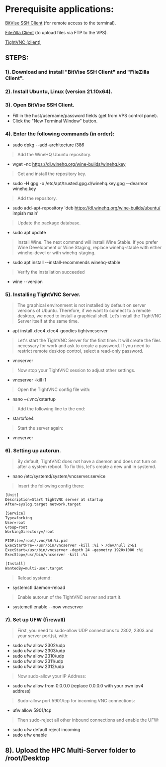 # Prerequisite applications:

[BitVise SSH Client](https://www.bitvise.com/ssh-client-download) (for remote access to the terminal).

[FileZilla Client](https://filezilla-project.org/download.php?platform=win64) (to upload files via FTP to the VPS).

[TightVNC (client)](https://www.tightvnc.com/download.php)

## STEPS:

### 1). Download and install "BitVise SSH Client" and "FileZilla Client".

### 2). Install Ubuntu, Linux (version 21.10x64).

### 3). Open BitVise SSH Client.
- Fill in the host/username/password fields (get from VPS control panel).
- Click the "New Terminal Window" button.

### 4). Enter the following commands (in order):
- sudo dpkg --add-architecture i386

> Add the WineHQ Ubuntu repository.
- wget -nc https://dl.winehq.org/wine-builds/winehq.key

> Get and install the repository key.
- sudo -H gpg -o /etc/apt/trusted.gpg.d/winehq.key.gpg --dearmor winehq.key

> Add the repository.
- sudo add-apt-repository 'deb https://dl.winehq.org/wine-builds/ubuntu/ impish main'

> Update the package database.
- sudo apt update

> Install Wine.
> The next command will install Wine Stable. If you prefer Wine Development or Wine Staging, replace winehq-stable with either winehq-devel or with winehq-staging.
- sudo apt install --install-recommends winehq-stable

> Verify the installation succeeded
- wine --version

### 5). Installing TightVNC Server.

> The graphical environment is not installed by default on server versions of Ubuntu. Therefore, if we want to connect to a remote desktop, we need to install a graphical shell. Let’s install the TightVNC Server itself at the same time.
- apt install xfce4 xfce4-goodies tightvncserver

> Let's start the TightVNC Server for the first time. It will create the files necessary for work and ask to create a password.
> If you need to restrict remote desktop control, select a read-only password.
- vncserver

> Now stop your TightVNC session to adjust other settings.
- vncserver -kill :1

> Open the TightVNC config file with:
- nano ~/.vnc/xstartup

> Add the following line to the end:
- startxfce4

> Start the server again:
- vncserver

### 6). Setting up autorun.

> By default, TightVNC does not have a daemon and does not turn on after a system reboot. To fix this, let's create a new unit in systemd.
- nano /etc/systemd/system/vncserver.service

> Insert the following config there:

```diff
[Unit]
Description=Start TightVNC server at startup
After=syslog.target network.target

[Service]
Type=forking
User=root
Group=root
WorkingDirectory=/root

PIDFile=/root/.vnc/%H:%i.pid
ExecStartPre=-/usr/bin/vncserver -kill :%i > /dev/null 2>&1
ExecStart=/usr/bin/vncserver -depth 24 -geometry 1920x1080 :%i
ExecStop=/usr/bin/vncserver -kill :%i

[Install]
WantedBy=multi-user.target
```

> Reload systemd:
- systemctl daemon-reload

> Enable autorun of the TightVNC server and start it.

- systemctl enable --now vncserver

### 7). Set up UFW (firewall)
> First, you need to sudo-allow UDP connections to 2302, 2303 and your server port(s), with:
- sudo ufw allow 2302/udp
- sudo ufw allow 2303/udp
- sudo ufw allow 2310/udp
- sudo ufw allow 2311/udp
- sudo ufw allow 2312/udp
> Now sudo-allow your IP Address:
- sudo ufw allow from 0.0.0.0 (replace 0.0.0.0 with your own ipv4 address)
> Sudo-allow port 5901/tcp for incoming VNC connections:
- ufw allow 5901/tcp
> Then sudo-reject all other inbound connections and enable the UFW:
- sudo ufw default reject incoming
- sudo ufw enable


## 8). Upload the **HPC Multi-Server** folder to /root/Desktop
